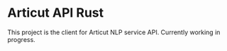 # Articut API Rust
This project is the client for Articut NLP service API. Currently working in progress.
